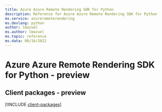 ```yaml
---
title: Azure Azure Remote Rendering SDK for Python
description: Reference for Azure Azure Remote Rendering SDK for Python
ms.service: azureremoterendering
ms.devlang: python
author: lmazuel
ms.author: lmazuel
ms.topic: reference
ms.data: 08/16/2022
---
```

# Azure Azure Remote Rendering SDK for Python - preview

## Client packages - preview
[!INCLUDE [client-packages](azure-remote-rendering-client-index.md)]